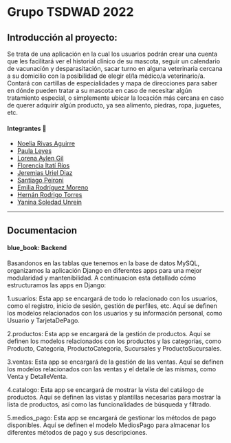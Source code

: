 # Grupo TSDWAD 2022

## Introducción al proyecto: 
Se trata de una aplicación en la cual los usuarios podrán crear una cuenta que les facilitará ver el historial clínico de su mascota, seguir un calendario de vacunación y desparasitación, sacar turno en alguna veterinaria cercana a su domicilio con la posibilidad de elegir el/la médico/a veterinario/a. Contará con cartillas de especialidades y mapa de direcciones para saber en dónde pueden tratar a su mascota en caso de necesitar algún tratamiento especial, o simplemente ubicar la locación más cercana en caso de querer adquirir algún producto, ya sea alimento, piedras, ropa, juguetes, etc. 


#### Integrantes :rocket:

- [Noelia Rivas Aguirre](http://github.com/Noeeelia "Noelia Rivas Aguirre")
- [Paula Leyes](http://github.com/PaulaLeyes "Paula Leyes")
- [Lorena Aylen Gil](http://github.com/Loreaylen "Lorena Aylen Gil")
- [Florencia Itatí Ríos](http://github.com/FlorenciaItati "Florencia Itatí Ríos")
- [Jeremias Uriel Diaz](http://github.com/Uriel-98 "Jeremias Uriel Diaz")
- [Santiago Peironi](https://github.com/santipeironi "Santiago Peironi")
- [Emilia Rodríguez Moreno](http://github.com/MundoViolento "Emilia Rodríguez Moreno")
- [Hernán Rodrigo Torres](http://github.com/HernanRT "Hernán Rodrigo Torres")
- [Yanina Soledad Unrein](http://github.com/Yanina-Unrein "Yanina Soledad Unrein")

-------------  

## Documentacion
#### blue_book: Backend
Basandonos en las tablas que tenemos en la base de datos MySQL,  organizamos la aplicación Django en diferentes apps para una mejor modularidad y mantenibilidad. A continuacion esta detallado cómo estructuramos las apps en Django:

1.usuarios: Esta app se encargará de todo lo relacionado con los usuarios, como el registro, inicio de sesión, gestión de perfiles, etc. Aquí se definen los modelos relacionados con los usuarios y su información personal, como Usuario y TarjetaDePago.

2.productos: Esta app se encargará de la gestión de productos. Aquí se definen los modelos relacionados con los productos y las categorías, como Producto, Categoria, ProductoCategoria, Sucursales y ProductoSucursales.

3.ventas: Esta app se encargará de la gestión de las ventas. Aquí se definen los modelos relacionados con las ventas y el detalle de las mismas, como Venta y DetalleVenta.

4.catalogo: Esta app se encargará de mostrar la vista del catálogo de productos. Aquí se definen las vistas y plantillas necesarias para mostrar la lista de productos, así como las funcionalidades de búsqueda y filtrado.

5.medios_pago: Esta app se encargará de gestionar los métodos de pago disponibles. Aquí se definen el modelo MediosPago para almacenar los diferentes métodos de pago y sus descripciones.

